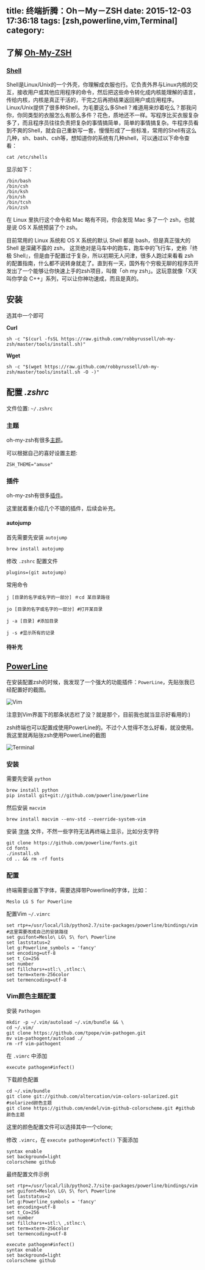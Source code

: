 title: 终端折腾：Oh－My－ZSH
date: 2015-12-03 17:36:18
tags: [zsh,powerline,vim,Terminal]
category: 
---

## 了解 [Oh-My-ZSH](https://github.com/robbyrussell/oh-my-zsh)

### [Shell](http://zhuanlan.zhihu.com/mactalk/19556676)

Shell是Linux/Unix的一个外壳，你理解成衣服也行。它负责外界与Linux内核的交互，接收用户或其他应用程序的命令，然后把这些命令转化成内核能理解的语言，传给内核，内核是真正干活的，干完之后再把结果返回用户或应用程序。Linux/Unix提供了很多种Shell，为毛要这么多Shell？难道用来炒着吃么？那我问你，你同类型的衣服怎么有那么多件？花色，质地还不一样。写程序比买衣服复杂多了，而且程序员往往负责把复杂的事情搞简单，简单的事情搞复杂。牛程序员看到不爽的Shell，就会自己重新写一套，慢慢形成了一些标准，常用的Shell有这么几种，sh、bash、csh等，想知道你的系统有几种shell，可以通过以下命令查看：

    cat /etc/shells

显示如下：

    /bin/bash
    /bin/csh
    /bin/ksh
    /bin/sh
    /bin/tcsh
    /bin/zsh

在 Linux 里执行这个命令和 Mac 略有不同，你会发现 Mac 多了一个 zsh，也就是说 OS X 系统预装了个 zsh。

目前常用的 Linux 系统和 OS X 系统的默认 Shell 都是 bash，但是真正强大的 Shell 是深藏不露的 zsh， 这货绝对是马车中的跑车，跑车中的飞行车，史称『终极 Shell』，但是由于配置过于复杂，所以初期无人问津，很多人跑过来看看 zsh 的配置指南，什么都不说转身就走了。直到有一天，国外有个穷极无聊的程序员开发出了一个能够让你快速上手的zsh项目，叫做「oh my zsh」。这玩意就像「X天叫你学会 C++」系列，可以让你神功速成，而且是真的。

## 安装
选其中一个即可

**Curl**

    sh -c "$(curl -fsSL https://raw.github.com/robbyrussell/oh-my-zsh/master/tools/install.sh)"

**Wget**

    sh -c "$(wget https://raw.github.com/robbyrussell/oh-my-zsh/master/tools/install.sh -O -)"

## 配置 *\.zshrc*
文件位置: `~/.zshrc`

### 主题

oh-my-zsh有很多[主题](https://github.com/robbyrussell/oh-my-zsh/wiki/Themes)。

可以根据自己的喜好设置主题:

    ZSH_THEME="amuse"

### 插件

oh-my-zsh有很多[插件](https://github.com/robbyrussell/oh-my-zsh/tree/master/plugins)。

这里就着重介绍几个不错的插件，后续会补充。

#### autojump

首先需要先安装 `autojump`
    
    brew install autojump

修改 `.zshrc` 配置文件

    plugins=(git autojump)

常用命令

    j [目录的名字或名字的一部分] ＃cd 某目录路径

    jo [目录的名字或名字的一部分] #打开某目录

    j -a [目录] #添加目录

    j -s #显示所有的记录

#### 待补充

## [PowerLine](https://github.com/powerline/powerline)
在安装配置zsh的时候，我发现了一个强大的功能插件：`PowerLine`，先贴张我已经配置好的截图。

![Vim](/images/zsh/vim.png)

注意到Vim界面下的那条状态栏了没？就是那个，目前我也就当显示好看用的:)

zsh终端也可以配置成使用PowerLine的。不过个人觉得不怎么好看，就没使用。我这里就再贴张zsh使用PowerLine的截图

![Terminal](/images/zsh/terminal.png)

### 安装
需要先安装 `python`
    
    brew install python
    pip install git+git://github.com/powerline/powerline

然后安装 `macvim`

    brew install macvim --env-std --override-system-vim

安装 [字体](https://github.com/powerline/fonts) 文件，不然一些字符无法再终端上显示，比如分支字符

    git clone https://github.com/powerline/fonts.git
    cd fonts
    ./install.sh
    cd .. && rm -rf fonts 

### 配置
终端需要设置下字体，需要选择带Powerline的字体，比如：

    Meslo LG S for Powerline

配置Vim `~/.vimrc`

    set rtp+=/usr/local/lib/python2.7/site-packages/powerline/bindings/vim #这里需要改成自己的安装路径
    set guifont=Meslo\ LG\ S\ for\ Powerline
    set laststatus=2
    let g:Powerline_symbols = 'fancy'
    set encoding=utf-8
    set t_Co=256
    set number
    set fillchars+=stl:\ ,stlnc:\
    set term=xterm-256color
    set termencoding=utf-8



### Vim颜色主题配置
安装 `Pathogen`

    mkdir -p ~/.vim/autoload ~/.vim/bundle && \
    cd ~/.vim/
    git clone https://github.com/tpope/vim-pathogen.git
    mv vim-pathogent/autoload ./
    rm -rf vim-pathogent

在 `.vimrc` 中添加
    
    execute pathogen#infect()

下载颜色配置

    cd ~/.vim/bundle
    git clone git://github.com/altercation/vim-colors-solarized.git #solarized颜色主题
    git clone https://github.com/endel/vim-github-colorscheme.git #github颜色主题

这里的颜色配置文件可以选择其中一个clone;


修改 `.vimrc`，在 `execute pathogen#infect()` 下面添加

    syntax enable
    set background=light
    colorscheme github

最终配置文件示例

    set rtp+=/usr/local/lib/python2.7/site-packages/powerline/bindings/vim
    set guifont=Meslo\ LG\ S\ for\ Powerline
    set laststatus=2
    let g:Powerline_symbols = 'fancy'
    set encoding=utf-8
    set t_Co=256
    set number
    set fillchars+=stl:\ ,stlnc:\
    set term=xterm-256color
    set termencoding=utf-8
    
    execute pathogen#infect()
    syntax enable
    set background=light
    colorscheme github
